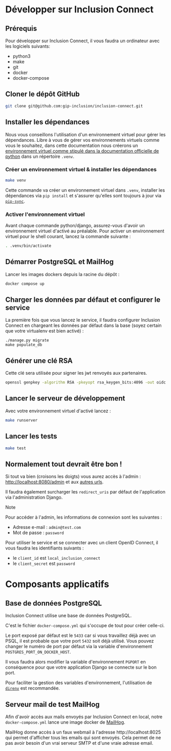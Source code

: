 # Développer sur Inclusion Connect

## Prérequis

Pour développer sur Inclusion Connect, il vous faudra un ordinateur avec les logiciels suivants:
- python3
- make
- git
- docker
- docker-compose

## Cloner le dépôt GitHub

```sh
git clone git@github.com:gip-inclusion/inclusion-connect.git
```

## Installer les dépendances

Nous vous conseillons l'utilisation d'un environnement virtuel pour gérer les dépendances. Libre à vous de gérer vos environnements virtuels comme vous le souhaitez, dans cette documentation nous créerons un [environnement virtuel comme stipulé dans la documentation officielle de python](https://docs.python.org/3/library/venv.html) dans un répertoire `.venv`.


### Créer un environnement virtuel & installer les dépendances

```sh
make venv
```

Cette commande va créer un environnement virtuel dans `.venv`, installer les dépendances via `pip install` et s'assurer qu'elles sont toujours à jour via [`pip-sync`](https://github.com/jazzband/pip-tools).

### Activer l'environnement virtuel

Avant chaque commande python/django, assurez-vous d'avoir un environnement virtuel d'activé au préalable. Pour activer un environnement virtuel pour le shell courant, lancez la commande suivante :

```sh
. .venv/bin/activate
```

## Démarrer PostgreSQL et MailHog

Lancer les images dockers depuis la racine du dépôt :

```bash
docker compose up
```


## Charger les données par défaut et configurer le service

La première fois que vous lancez le service, il faudra configurer Inclusion Connect en chargeant les données par défaut dans la base (soyez certain que votre virtualenv est bien activé) :

```
./manage.py migrate
make populate_db
```

## Générer une clé RSA

Cette clé sera utilisée pour signer les jwt renvoyés aux partenaires.

```bash
openssl genpkey -algorithm RSA -pkeyopt rsa_keygen_bits:4096 -out oidc.pem
```

## Lancer le serveur de développement

Avec votre environnement virtuel d'activé lancez :

```sh
make runserver
```

## Lancer les tests

```sh
make test
```

## Normalement tout devrait être bon !

Si tout va bien (croisons les doigts) vous aurez accès à l'admin : [http://localhost:8080/admin](http://localhost:8080/admin) et aux [autres urls](docs/inclusion_connect.md).

Il faudra également surcharger les `redirect_uris` par défaut de l'application via l'administration Django.

> [!NOTE]
> Pour accéder à l'admin, les informations de connexion sont les suivantes :
> - Adresse e-mail : `admin@test.com`
> - Mot de passe : `password`
>
> Pour utiliser le service et se connecter avec un client OpenID Connect, il vous faudra les identifiants suivants :
> - le `client_id` est `local_inclusion_connect`
> - le `client_secret` est `password`


# Composants applicatifs

## Base de données PostgreSQL

Inclusion Connect utilise une base de données PostgreSQL.

C'est le fichier ``docker-compose.yml`` qui s'occupe de tout pour créer celle-ci.

Le port exposé par défaut est le `5433` car si vous travaillez déjà avec un PSQL, il est probable que votre port `5432` soit déjà utilisé. Vous pouvez changer le numéro de port par défaut via la variable d'environnement `POSTGRES_PORT_ON_DOCKER_HOST`.

Il vous faudra alors modifier la variable d'environnement `PGPORT` en conséquence pour que votre application Django se connecte sur le bon port.

Pour faciliter la gestion des variables d'environnement, l'utilisation de [`direnv`](https://direnv.net/) est recommandée.

## Serveur mail de test MailHog

Afin d'avoir accès aux mails envoyés par Inclusion Connect en local, notre `docker-compose.yml` lance une image docker de [MailHog](https://github.com/mailhog/MailHog).

MailHog donne accès à un faux webmail à l'adresse http://localhost:8025 qui permet d'afficher tous les emails qui sont envoyés.
Cela permet de ne pas avoir besoin d'un vrai serveur SMTP et d'une vraie adresse email.
